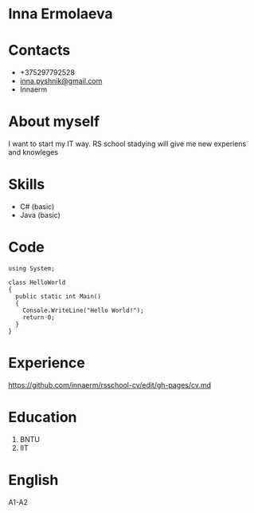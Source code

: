 # Inna Ermolaeva

# Contacts
* +375297792528
* inna.pyshnik@gmail.com
* Innaerm  

# About myself
I want to start my IT way. RS school stadying will give me new experiens and knowleges  

# Skills
* C# (basic)
* Java (basic)  

# Code
```
using System;
 
class HelloWorld
{
  public static int Main()
  {
    Console.WriteLine("Hello World!");
    return 0;
  }
}
```  

# Experience
https://github.com/innaerm/rsschool-cv/edit/gh-pages/cv.md
# Education
1. BNTU 
2. IIT

# English
A1-A2
